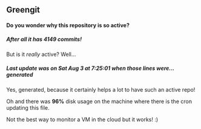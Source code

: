 ## Greengit

#### Do you wonder why this repository is so active?

##### After all it has 4149 commits!

But is it *really* active? Well...

##### Last update was on Sat Aug 3 at 7:25:01 when those lines were... generated

Yes, generated, because it certainly helps a lot to have such an active repo!

Oh and there was **96%** disk usage on the machine
where there is the cron updating this file.

Not the best way to monitor a VM in the cloud but it works! :)
